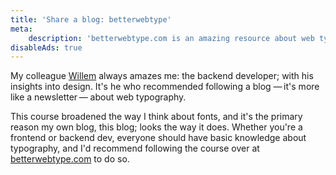 ```yaml
---
title: 'Share a blog: betterwebtype'
meta:
    description: 'betterwebtype.com is an amazing resource about web typography.'
disableAds: true
---
```


My colleague [Willem](*https://mobile.twitter.com/willemvbockstal) always amazes me: the backend developer; 
with his insights into design. 
It's he who recommended following a blog —&thinsp;it's more like a newsletter&thinsp;— about web typography.

This course broadened the way I think about fonts, and it's the primary reason my own blog, this blog; looks the way it does.
Whether you're a frontend or backend dev, everyone should have basic knowledge about typography, 
and I'd recommend following the course over at [betterwebtype.com](*https://betterwebtype.com) to do so.  
